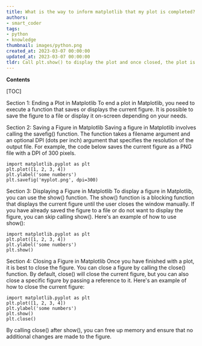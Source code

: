 ```yaml
---
title: What is the way to inform matplotlib that my plot is completed?
authors:
- smart_coder
tags:
- python
- knowledge
thumbnail: images/python.png
created_at: 2023-03-07 00:00:00
updated_at: 2023-03-07 00:00:00
tldr: Call plt.show() to display the plot and once closed, the plot is finished.
---
```


**Contents**

[TOC]

Section 1: Ending a Plot in Matplotlib
To end a plot in Matplotlib, you need to execute a function that saves or displays the current figure. It is possible to save the figure to a file or display it on-screen depending on your needs. 

Section 2: Saving a Figure in Matplotlib 
Saving a figure in Matplotlib involves calling the savefig() function. The function takes a filename argument and an optional DPI (dots per inch) argument that specifies the resolution of the output file. For example, the code below saves the current figure as a PNG file with a DPI of 300 pixels.

```
import matplotlib.pyplot as plt
plt.plot([1, 2, 3, 4])
plt.ylabel('some numbers')
plt.savefig('myplot.png', dpi=300)
```

Section 3: Displaying a Figure in Matplotlib
To display a figure in Matplotlib, you can use the show() function. The show() function is a blocking function that displays the current figure until the user closes the window manually. If you have already saved the figure to a file or do not want to display the figure, you can skip calling show(). Here's an example of how to use show():

```
import matplotlib.pyplot as plt
plt.plot([1, 2, 3, 4])
plt.ylabel('some numbers')
plt.show()
```

Section 4: Closing a Figure in Matplotlib
Once you have finished with a plot, it is best to close the figure. You can close a figure by calling the close() function. By default, close() will close the current figure, but you can also close a specific figure by passing a reference to it. Here's an example of how to close the current figure:

```
import matplotlib.pyplot as plt
plt.plot([1, 2, 3, 4])
plt.ylabel('some numbers')
plt.show()
plt.close()
```

By calling close() after show(), you can free up memory and ensure that no additional changes are made to the figure.
